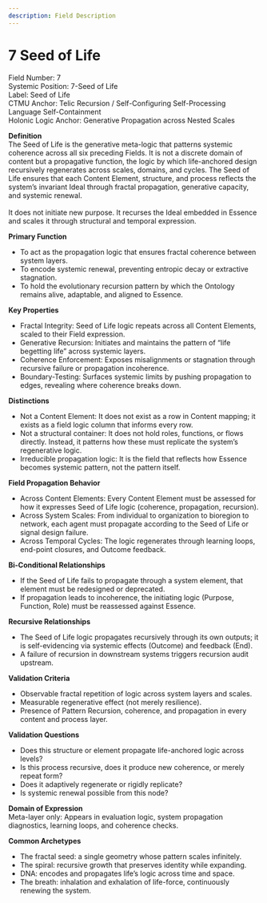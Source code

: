 ```yaml
---
description: Field Description
---
```


# 7 Seed of Life

Field Number: 7\
Systemic Position: 7-Seed of Life\
Label: Seed of Life\
CTMU Anchor: Telic Recursion / Self-Configuring Self-Processing Language Self-Containment\
Holonic Logic Anchor: Generative Propagation across Nested Scales

**Definition**\
The Seed of Life is the generative meta-logic that patterns systemic coherence across all six preceding Fields. It is not a discrete domain of content but a propagative function, the logic by which life-anchored design recursively regenerates across scales, domains, and cycles. The Seed of Life ensures that each Content Element, structure, and process reflects the system’s invariant Ideal through fractal propagation, generative capacity, and systemic renewal.\
\
It does not initiate new purpose. It recurses the Ideal embedded in Essence and scales it through structural and temporal expression.

**Primary Function**

* To act as the propagation logic that ensures fractal coherence between system layers.
* To encode systemic renewal, preventing entropic decay or extractive stagnation.
* To hold the evolutionary recursion pattern by which the Ontology remains alive, adaptable, and aligned to Essence.

**Key Properties**

* Fractal Integrity: Seed of Life logic repeats across all Content Elements, scaled to their Field expression.
* Generative Recursion: Initiates and maintains the pattern of “life begetting life” across systemic layers.
* Coherence Enforcement: Exposes misalignments or stagnation through recursive failure or propagation incoherence.
* Boundary-Testing: Surfaces systemic limits by pushing propagation to edges, revealing where coherence breaks down.

**Distinctions**

* Not a Content Element: It does not exist as a row in Content mapping; it exists as a field logic column that informs every row.
* Not a structural container: It does not hold roles, functions, or flows directly. Instead, it patterns how these must replicate the system’s regenerative logic.
* Irreducible propagation logic: It is the field that reflects how Essence becomes systemic pattern, not the pattern itself.

**Field Propagation Behavior**

* Across Content Elements: Every Content Element must be assessed for how it expresses Seed of Life logic (coherence, propagation, recursion).
* Across System Scales: From individual to organization to bioregion to network, each agent must propagate according to the Seed of Life or signal design failure.
* Across Temporal Cycles: The logic regenerates through learning loops, end-point closures, and Outcome feedback.

**Bi-Conditional Relationships**

* If the Seed of Life fails to propagate through a system element, that element must be redesigned or deprecated.
* If propagation leads to incoherence, the initiating logic (Purpose, Function, Role) must be reassessed against Essence.

**Recursive Relationships**

* The Seed of Life logic propagates recursively through its own outputs; it is self-evidencing via systemic effects (Outcome) and feedback (End).
* A failure of recursion in downstream systems triggers recursion audit upstream.

**Validation Criteria**

* Observable fractal repetition of logic across system layers and scales.
* Measurable regenerative effect (not merely resilience).
* Presence of Pattern Recursion, coherence, and propagation in every content and process layer.

**Validation Questions**

* Does this structure or element propagate life-anchored logic across levels?
* Is this process recursive, does it produce new coherence, or merely repeat form?
* Does it adaptively regenerate or rigidly replicate?
* Is systemic renewal possible from this node?

**Domain of Expression**\
Meta-layer only: Appears in evaluation logic, system propagation diagnostics, learning loops, and coherence checks.

**Common Archetypes**

* The fractal seed: a single geometry whose pattern scales infinitely.
* The spiral: recursive growth that preserves identity while expanding.
* DNA: encodes and propagates life’s logic across time and space.
* The breath: inhalation and exhalation of life-force, continuously renewing the system.
